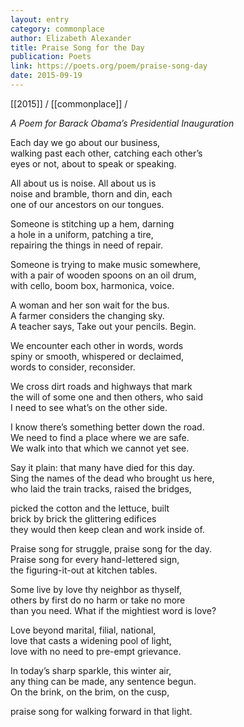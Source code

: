 ```yaml
---
layout: entry
category: commonplace
author: Elizabeth Alexander
title: Praise Song for the Day
publication: Poets
link: https://poets.org/poem/praise-song-day
date: 2015-09-19
---
```


[[2015]] / [[commonplace]] / 

*A Poem for Barack Obama’s Presidential Inauguration*

Each day we go about our business, 
<br>walking past each other, catching each other’s 
<br>eyes or not, about to speak or speaking. 

All about us is noise. All about us is 
<br>noise and bramble, thorn and din, each 
<br>one of our ancestors on our tongues. 

Someone is stitching up a hem, darning 
<br>a hole in a uniform, patching a tire, 
<br>repairing the things in need of repair. 

Someone is trying to make music somewhere, 
<br>with a pair of wooden spoons on an oil drum, 
<br>with cello, boom box, harmonica, voice. 

A woman and her son wait for the bus. 
<br>A farmer considers the changing sky. 
<br>A teacher says, Take out your pencils. Begin.

We encounter each other in words, words 
<br>spiny or smooth, whispered or declaimed, 
<br>words to consider, reconsider. 

We cross dirt roads and highways that mark 
<br>the will of some one and then others, who said 
<br>I need to see what’s on the other side. 

I know there’s something better down the road. 
<br>We need to find a place where we are safe. 
<br>We walk into that which we cannot yet see. 

Say it plain: that many have died for this day. 
<br>Sing the names of the dead who brought us here, 
<br>who laid the train tracks, raised the bridges, 

picked the cotton and the lettuce, built 
<br>brick by brick the glittering edifices 
<br>they would then keep clean and work inside of. 

Praise song for struggle, praise song for the day. 
<br>Praise song for every hand-lettered sign, 
<br>the figuring-it-out at kitchen tables. 

Some live by love thy neighbor as thyself, 
<br>others by first do no harm or take no more 
<br>than you need. What if the mightiest word is love? 

Love beyond marital, filial, national, 
<br>love that casts a widening pool of light, 
<br>love with no need to pre-empt grievance. 

In today’s sharp sparkle, this winter air, 
<br>any thing can be made, any sentence begun. 
<br>On the brink, on the brim, on the cusp, 

praise song for walking forward in that light.
